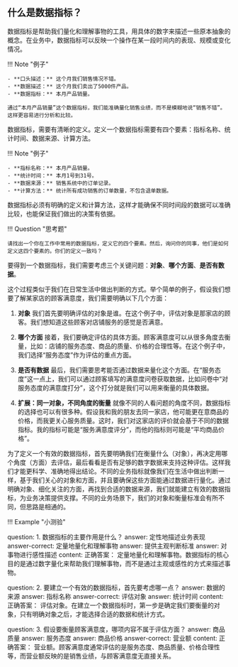 ## 什么是数据指标？

数据指标是帮助我们量化和理解事物的工具，用具体的数字来描述一些原本抽象的概念。在业务中，数据指标可以反映一个操作在某一段时间内的表现、规模或变化情况。

!!! Note "例子"

    - **口头描述：** 这个月我们销售情况不错。
    - **数据描述：** 这个月我们卖出了5000件产品。
    - **数据指标：** 本月产品销量。
    
    通过“本月产品销量”这个数据指标，我们能准确量化销售业绩，而不是模糊地说“销售不错”。这样更容易进行分析和比较。

数据指标，需要有清晰的定义。定义一个数据指标需要有四个要素：指标名称、统计时间、数据来源、计算方法。

!!! Note "例子"

    - **指标名称：** 本月产品销量。
    - **统计时间：** 本月1号到31号。
    - **数据来源：** 销售系统中的订单记录。
    - **计算方法：** 统计所有成功销售的订单数量，不包含退单数据。

数据指标必须有明确的定义和计算方法，这样才能确保不同时间段的数据可以准确比较，也能保证我们做出的决策有依据。

!!! Question "思考题"

    请找出一个你在工作中常用的数据指标，定义它的四个要素。然后，询问你的同事，他们是如何定义这四个要素的。你们的定义一致吗？

要得到一个数据指标，我们需要考虑三个关键问题：**对象**、**哪个方面**、**是否有数据**。

这个过程类似于我们在日常生活中做出判断的方式。举个简单的例子，假设我们想要了解某家店的顾客满意度，我们需要明确以下几个方面：

1. **对象**
我们首先要明确评估的对象是谁。在这个例子中，评估对象是那家店的顾客。我们想知道这些顾客对店铺服务的感觉是否满意。

2. **哪个方面**
接着，我们要确定评估的具体方面。顾客满意度可以从很多角度去衡量，比如：店铺的服务态度、商品的质量、价格的合理性等。在这个例子中，我们选择“服务态度”作为评估的重点方面。

3. **是否有数据**
最后，我们需要思考能否通过数据来量化这个方面。在“服务态度”这一点上，我们可以通过顾客填写的满意度问卷获取数据，比如问卷中“对服务态度的满意度打分”，这个打分就是我们可以用来衡量的具体数据。

4. **扩展：同一对象，不同角度的衡量**
就像不同的人看问题的角度不同，数据指标的选择也可以有很多种。假设我和我的朋友去同一家店，他可能更在意商品的价格，而我更关心服务质量。这时，我们对这家店的评价就会基于不同的数据指标。我的指标可能是“服务满意度评分”，而他的指标则可能是“平均商品价格”。

为了定义一个有效的数据指标，首先要明确我们在衡量什么（对象），再决定用哪个角度（方面）去评估，最后看看是否有足够的数字数据来支持这种评估。这样我们才能更科学、准确地得出结论。不同的业务指标就像我们在生活中做出判断一样，基于我们关心的对象和方面，并且要确保这些方面能通过数据进行量化。通过明确对象、细化关注的方面，再找到合适的数据来源，我们就能建立有效的数据指标，为业务决策提供支撑。不同的业务场景下，我们的对象和衡量标准会有所不同，但思路是相通的。

!!! Example "小测验"

<?quiz?>
question: 1. 数据指标的主要作用是什么？
answer: 定性地描述业务表现
answer-correct: 定量地量化和理解事物
answer: 提供主观判断标准
answer: 对事物进行感性描述
content:
正确答案： 定量地量化和理解事物。数据指标的核心目的是通过数字量化来帮助我们理解事物，而不是通过主观或感性的方式来描述事物。
<?/quiz?>

<?quiz?>
question: 2. 要建立一个有效的数据指标，首先要考虑哪一点？
answer: 数据的来源
answer: 指标名称
answer-correct: 评估对象
answer: 统计时间
content:
正确答案： 评估对象。在建立一个数据指标时，第一步是确定我们要衡量的对象，只有明确对象之后，才能选择合适的数据和统计方式。
<?/quiz?>

<?quiz?>
question: 3. 假设要衡量顾客满意度，哪项内容不属于评估方面？
answer: 商品质量
answer: 服务态度
answer: 商品价格
answer-correct: 营业额
content:
正确答案： 营业额。顾客满意度通常评估的是服务态度、商品质量、价格合理性等，而营业额反映的是销售业绩，与顾客满意度无直接关系。
<?/quiz?>

